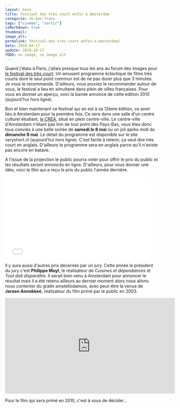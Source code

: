 ```yaml
---
layout: base
title: Festival des très court enfin à Amsterdam
categorie: ik-ben-frans
tags: ["cinéma", "sortir"]
isMarkdown: true
thumbnail: 
image_alt: 
permalink: festival-des-tres-court-enfin-a-amsterdam/
date: 2010-04-17
update: 2018-10-17
TODO: no image, no image alt
---
```


Quand j'étais à Paris, j'allais presque tous les ans au forum des images pour [le festival des très court](http://trescourt.com/). Un amusant programme éclectique de films très courts dont le seul point commun est de ne pas durer plus que 3 minutes. Je vous le recommande. D'ailleurs, vous pouvez le recommander autour de vous, le festival a lieu en simultané dans plein de villes françaises. Pour vous en donner un aperçu, voici la bande annonce de cette édition 2010 (aujourd'hui hors ligne).

Bon et bien maintenant ce festival qui en est à sa 12ème édition, va avoir lieu à Amsterdam pour la première fois. Ce sera dans une salle d'un centre culturel étudiant, [le CREA](http://www.crea.uva.nl), situé en plein centre-ville. Le centre-ville d'Amsterdam n'étant pas loin de tout point des Pays-Bas, vous êtes donc tous conviés à une belle soirée de **samedi le 8 mai** ou un joli après-midi du **dimanche 9 mai**. Le détail du programme est disponible sur le site veryshort.nl (aujourd'hui hors ligne). C'est facile à retenir, ça veut dire très court en anglais. D'ailleurs le programme sera en anglais parce qu'il n'existe pas encore en batave.

À l'issue de la projection le public pourra voter pour offrir le prix du public et les résultats seront annoncés en ligne. D'ailleurs, pour vous donner une idée, voici le film qui a reçu le prix du public l'année dernière.

<!-- HTML -->
<div class="flex flex-col items-center">
<iframe frameborder="0" width="480" height="270" src="//www.dailymotion.com/embed/video/xigc65" allowfullscreen allow="autoplay"></iframe>

</div>
<!-- / HTML -->

Il y aura aussi d'autres prix décernés par un jury. Cette année le président du jury c'est **Philippe Muyl**, le réalisateur de *Cuisines et dépendances* et *Tout doit disparaître*. Il serait bien venu à Amsterdam pour annoncer le résultat mais il a été retenu ailleurs au dernier moment alors nous allons nous contenter du gratin amstellodamois, avec peut-être la venue de **Jeroen Annokkeé**, réalisateur du film primé par le public en 2003.

 
<!-- HTML -->
<div class="flex flex-col items-center">
<iframe width="560" height="315" src="https://www.youtube.com/embed/NKNxNr8PSUE" frameborder="0" allow="autoplay; encrypted-media" allowfullscreen></iframe>
</object></div>
<!-- / HTML -->

Pour le film qui sera primé en 2010, c'est à vous de décider...

<!-- post notes:
<object width="480" height="384"><param name="movie" value="http://www.dailymotion.com/swf/video/xcunkh_bande-annonce-12e-edition_creation"></param><param name="allowFullScreen" value="true"></param><param name="allowScriptAccess" value="always"></param><embed type="application/x-shockwave-flash" src="http://www.dailymotion.com/swf/video/xcunkh_bande-annonce-12e-edition_creation" width="480" height="384" allowfullscreen="true" allowscriptaccess="always"></embed></object>
--->
